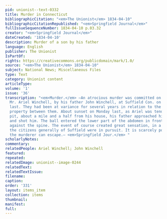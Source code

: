 ```yaml
---
pid: unionist--text-0332
title: Murder in Connecticut
bibliographicCitation: "<em>The Unionist</em> 1834-04-10"
bibliographicCitationRepublished: "<em>Springfield Journal</em>"
fullIssueSequenceNumber: 1834-04-10 p.03.32
creator: "<em>Springfield Journal</em>"
dateCreated: '1834-04-10'
description: Murder of a son by his father
language: English
publisher: The Unionist
IsPartOf: 
rights: https://creativecommons.org/publicdomain/mark/1.0/
source: "<em>The Unionist</em> 1834-04-10"
subject: National News; Miscellaneous Files
type: Text
category: Unionist content
articleType: 
volume: '1'
issue: '36'
transcription: "<em>Murder.</em> —An atrocious murder was committed on the body of
  Mr. Ariel Winchell, by his father John Winchell, at Suffield Con. on Monday evening
  last. They had been at variance for several years in relation to the transfer of
  property between them. About sunset on Monday last, as Ariel was tending a coal
  pit, about a mile and a half from his house, his father approached him with a pistol
  and shot him. The ball entered the lower part of the abdomen in front, and rested
  against the spine. The event of course created great sensation, in a short time
  the citizens generally of Suffield were in pursuit. It is scarcely possible that
  the murderer can escape.— <em>Springfield Jour.</em> "
scholarlyNotes: 
commentary: 
relatedPeople: Ariel Winchell; John Winchell
featured: 
repeated: 
relatedImage: unionist--image-0244
relatedText: 
relatedTextIssue: 
filename: 
caption: 
order: '331'
layout: items_item
collection: items
thumbnail: 
manifest: 
full: 
---
```

